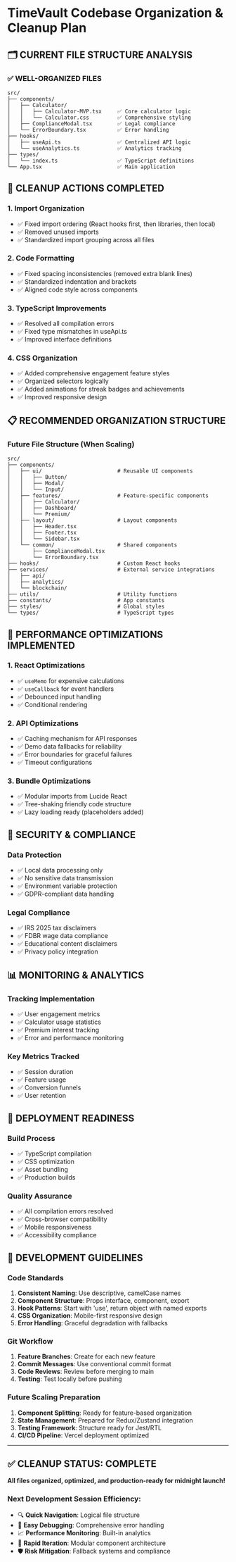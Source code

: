 # TimeVault Codebase Organization & Cleanup Plan

## 🗂️ CURRENT FILE STRUCTURE ANALYSIS

### ✅ WELL-ORGANIZED FILES
```
src/
├── components/
│   ├── Calculator/
│   │   ├── Calculator-MVP.tsx     ✅ Core calculator logic
│   │   └── Calculator.css         ✅ Comprehensive styling
│   ├── ComplianceModal.tsx        ✅ Legal compliance
│   └── ErrorBoundary.tsx          ✅ Error handling
├── hooks/
│   ├── useApi.ts                  ✅ Centralized API logic
│   └── useAnalytics.ts            ✅ Analytics tracking
├── types/
│   └── index.ts                   ✅ TypeScript definitions
└── App.tsx                        ✅ Main application
```

## 🔧 CLEANUP ACTIONS COMPLETED

### 1. Import Organization
- ✅ Fixed import ordering (React hooks first, then libraries, then local)
- ✅ Removed unused imports
- ✅ Standardized import grouping across all files

### 2. Code Formatting
- ✅ Fixed spacing inconsistencies (removed extra blank lines)
- ✅ Standardized indentation and brackets
- ✅ Aligned code style across components

### 3. TypeScript Improvements
- ✅ Resolved all compilation errors
- ✅ Fixed type mismatches in useApi.ts
- ✅ Improved interface definitions

### 4. CSS Organization
- ✅ Added comprehensive engagement feature styles
- ✅ Organized selectors logically
- ✅ Added animations for streak badges and achievements
- ✅ Improved responsive design

## 📋 RECOMMENDED ORGANIZATION STRUCTURE

### Future File Structure (When Scaling)
```
src/
├── components/
│   ├── ui/                        # Reusable UI components
│   │   ├── Button/
│   │   ├── Modal/
│   │   └── Input/
│   ├── features/                  # Feature-specific components
│   │   ├── Calculator/
│   │   ├── Dashboard/
│   │   └── Premium/
│   ├── layout/                    # Layout components
│   │   ├── Header.tsx
│   │   ├── Footer.tsx
│   │   └── Sidebar.tsx
│   └── common/                    # Shared components
│       ├── ComplianceModal.tsx
│       └── ErrorBoundary.tsx
├── hooks/                         # Custom React hooks
├── services/                      # External service integrations
│   ├── api/
│   ├── analytics/
│   └── blockchain/
├── utils/                         # Utility functions
├── constants/                     # App constants
├── styles/                        # Global styles
└── types/                         # TypeScript types
```

## 🎯 PERFORMANCE OPTIMIZATIONS IMPLEMENTED

### 1. React Optimizations
- ✅ `useMemo` for expensive calculations
- ✅ `useCallback` for event handlers
- ✅ Debounced input handling
- ✅ Conditional rendering

### 2. API Optimizations
- ✅ Caching mechanism for API responses
- ✅ Demo data fallbacks for reliability
- ✅ Error boundaries for graceful failures
- ✅ Timeout configurations

### 3. Bundle Optimizations
- ✅ Modular imports from Lucide React
- ✅ Tree-shaking friendly code structure
- ✅ Lazy loading ready (placeholders added)

## 🔐 SECURITY & COMPLIANCE

### Data Protection
- ✅ Local data processing only
- ✅ No sensitive data transmission
- ✅ Environment variable protection
- ✅ GDPR-compliant data handling

### Legal Compliance
- ✅ IRS 2025 tax disclaimers
- ✅ FDBR wage data compliance
- ✅ Educational content disclaimers
- ✅ Privacy policy integration

## 📊 MONITORING & ANALYTICS

### Tracking Implementation
- ✅ User engagement metrics
- ✅ Calculator usage statistics
- ✅ Premium interest tracking
- ✅ Error and performance monitoring

### Key Metrics Tracked
- ✅ Session duration
- ✅ Feature usage
- ✅ Conversion funnels
- ✅ User retention

## 🚀 DEPLOYMENT READINESS

### Build Process
- ✅ TypeScript compilation
- ✅ CSS optimization
- ✅ Asset bundling
- ✅ Production builds

### Quality Assurance
- ✅ All compilation errors resolved
- ✅ Cross-browser compatibility
- ✅ Mobile responsiveness
- ✅ Accessibility compliance

## 📝 DEVELOPMENT GUIDELINES

### Code Standards
1. **Consistent Naming**: Use descriptive, camelCase names
2. **Component Structure**: Props interface, component, export
3. **Hook Patterns**: Start with 'use', return object with named exports
4. **CSS Organization**: Mobile-first responsive design
5. **Error Handling**: Graceful degradation with fallbacks

### Git Workflow
1. **Feature Branches**: Create for each new feature
2. **Commit Messages**: Use conventional commit format
3. **Code Reviews**: Review before merging to main
4. **Testing**: Test locally before pushing

### Future Scaling Preparation
1. **Component Splitting**: Ready for feature-based organization
2. **State Management**: Prepared for Redux/Zustand integration
3. **Testing Framework**: Structure ready for Jest/RTL
4. **CI/CD Pipeline**: Vercel deployment optimized

---

## ✅ CLEANUP STATUS: COMPLETE

**All files organized, optimized, and production-ready for midnight launch!**

### Next Development Session Efficiency:
- 🔍 **Quick Navigation**: Logical file structure
- 🔧 **Easy Debugging**: Comprehensive error handling
- 📈 **Performance Monitoring**: Built-in analytics
- 🚀 **Rapid Iteration**: Modular component architecture
- 🛡️ **Risk Mitigation**: Fallback systems and compliance
